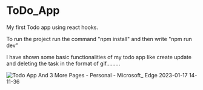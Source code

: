 # ToDo_App
My first Todo app using react hooks. 

To run the project run the command "npm install" and then write "npm run dev"

I have shown some basic functionalities of my todo app like create update and deleting the task in the format of gif.........

![Todo App And 3 More Pages - Personal - Microsoft_ Edge 2023-01-17 14-11-36](https://user-images.githubusercontent.com/72154348/212851908-2c518054-5753-4a1a-b8e3-3985800098e4.gif)
